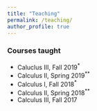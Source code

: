 ```yaml
---
title: "Teaching"
permalink: /teaching/
author_profile: true
---
```

### Courses taught

<ul>
        <li>Caluclus III, Fall 2019<sup>*</sup></li>
        <li>Calculus II,  Spring 2019<sup>**</sup></li>
        <li>Calculus I,   Fall 2018<sup>*</sup></li>
        <li>Calculus II,  Spring 2018<sup>**</sup></li>
        <li>Calculus III, Fall 2017
</ul>

